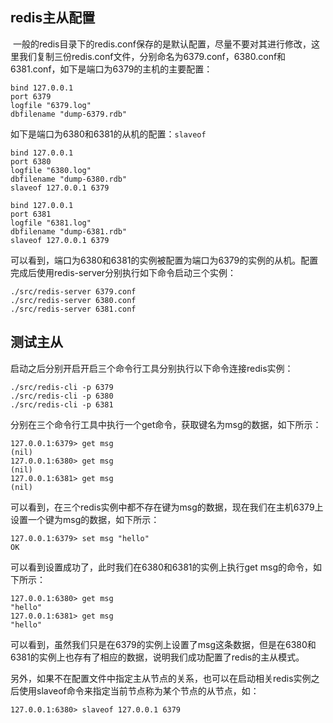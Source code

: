 ## redis主从配置
﻿
一般的redis目录下的redis.conf保存的是默认配置，尽量不要对其进行修改，这里我们复制三份redis.conf文件，分别命名为6379.conf，6380.conf和6381.conf，如下是端口为6379的主机的主要配置：

```
bind 127.0.0.1
port 6379
logfile "6379.log"
dbfilename "dump-6379.rdb"
```


如下是端口为6380和6381的从机的配置：`slaveof`
```
bind 127.0.0.1
port 6380
logfile "6380.log"
dbfilename "dump-6380.rdb"
slaveof 127.0.0.1 6379
```

```
bind 127.0.0.1
port 6381
logfile "6381.log"
dbfilename "dump-6381.rdb"
slaveof 127.0.0.1 6379
```
可以看到，端口为6380和6381的实例被配置为端口为6379的实例的从机。配置完成后使用redis-server分别执行如下命令启动三个实例：

```
./src/redis-server 6379.conf
./src/redis-server 6380.conf
./src/redis-server 6381.conf
```


## 测试主从
启动之后分别开启开启三个命令行工具分别执行以下命令连接redis实例：

```
./src/redis-cli -p 6379
./src/redis-cli -p 6380
./src/redis-cli -p 6381
```
分别在三个命令行工具中执行一个get命令，获取键名为msg的数据，如下所示：

```
127.0.0.1:6379> get msg
(nil)
127.0.0.1:6380> get msg
(nil)
127.0.0.1:6381> get msg
(nil)
```

可以看到，在三个redis实例中都不存在键为msg的数据，现在我们在主机6379上设置一个键为msg的数据，如下所示：

```
127.0.0.1:6379> set msg "hello"
OK
```
可以看到设置成功了，此时我们在6380和6381的实例上执行get msg的命令，如下所示：

```
127.0.0.1:6380> get msg
"hello"
127.0.0.1:6381> get msg
"hello"
```

可以看到，虽然我们只是在6379的实例上设置了msg这条数据，但是在6380和6381的实例上也存有了相应的数据，说明我们成功配置了redis的主从模式。

另外，如果不在配置文件中指定主从节点的关系，也可以在启动相关redis实例之后使用slaveof命令来指定当前节点称为某个节点的从节点，如：

```
127.0.0.1:6380> slaveof 127.0.0.1 6379
```
